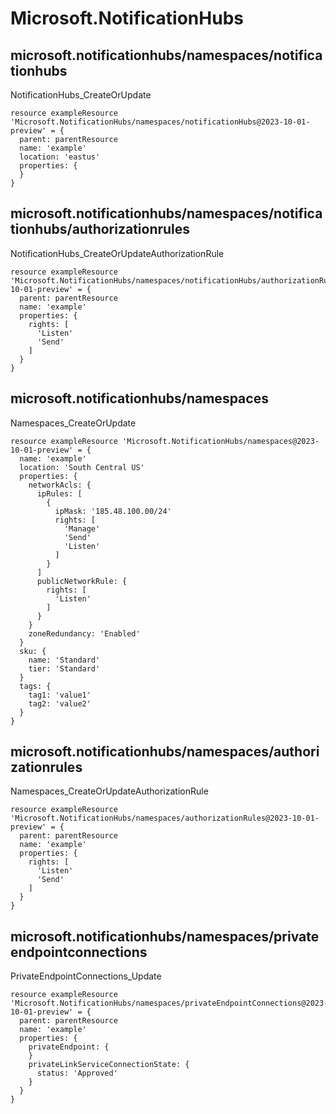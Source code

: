 # Microsoft.NotificationHubs

## microsoft.notificationhubs/namespaces/notificationhubs

NotificationHubs_CreateOrUpdate
```bicep
resource exampleResource 'Microsoft.NotificationHubs/namespaces/notificationHubs@2023-10-01-preview' = {
  parent: parentResource 
  name: 'example'
  location: 'eastus'
  properties: {
  }
}
```

## microsoft.notificationhubs/namespaces/notificationhubs/authorizationrules

NotificationHubs_CreateOrUpdateAuthorizationRule
```bicep
resource exampleResource 'Microsoft.NotificationHubs/namespaces/notificationHubs/authorizationRules@2023-10-01-preview' = {
  parent: parentResource 
  name: 'example'
  properties: {
    rights: [
      'Listen'
      'Send'
    ]
  }
}
```

## microsoft.notificationhubs/namespaces

Namespaces_CreateOrUpdate
```bicep
resource exampleResource 'Microsoft.NotificationHubs/namespaces@2023-10-01-preview' = {
  name: 'example'
  location: 'South Central US'
  properties: {
    networkAcls: {
      ipRules: [
        {
          ipMask: '185.48.100.00/24'
          rights: [
            'Manage'
            'Send'
            'Listen'
          ]
        }
      ]
      publicNetworkRule: {
        rights: [
          'Listen'
        ]
      }
    }
    zoneRedundancy: 'Enabled'
  }
  sku: {
    name: 'Standard'
    tier: 'Standard'
  }
  tags: {
    tag1: 'value1'
    tag2: 'value2'
  }
}
```

## microsoft.notificationhubs/namespaces/authorizationrules

Namespaces_CreateOrUpdateAuthorizationRule
```bicep
resource exampleResource 'Microsoft.NotificationHubs/namespaces/authorizationRules@2023-10-01-preview' = {
  parent: parentResource 
  name: 'example'
  properties: {
    rights: [
      'Listen'
      'Send'
    ]
  }
}
```

## microsoft.notificationhubs/namespaces/privateendpointconnections

PrivateEndpointConnections_Update
```bicep
resource exampleResource 'Microsoft.NotificationHubs/namespaces/privateEndpointConnections@2023-10-01-preview' = {
  parent: parentResource 
  name: 'example'
  properties: {
    privateEndpoint: {
    }
    privateLinkServiceConnectionState: {
      status: 'Approved'
    }
  }
}
```
